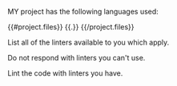 MY project has the following languages used:

{{#project.files}}
  {{.}}
{{/project.files}}

List all of the linters available to you which apply.

Do not respond with linters you can't use.

Lint the code with linters you have.

